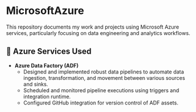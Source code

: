 # MicrosoftAzure

This repository documents my work and projects using Microsoft Azure services, particularly focusing on data engineering and analytics workflows.

## 🔧 Azure Services Used

- **Azure Data Factory (ADF)**  
  - Designed and implemented robust data pipelines to automate data ingestion, transformation, and movement between various sources and sinks.
  - Scheduled and monitored pipeline executions using triggers and integration runtime.
  - Configured GitHub integration for version control of ADF assets.
